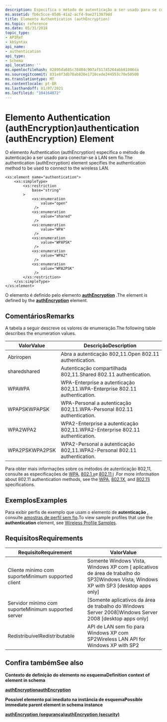 ```yaml
---
description: Especifica o método de autenticação a ser usado para se conectar à LAN sem fio.
ms.assetid: fb6c5cce-05d6-41a2-acf4-9ae2713079dd
title: Elemento Authentication (authEncryption)
ms.topic: reference
ms.date: 05/31/2018
topic_type:
- APIRef
- kbSyntax
api_name:
- authentication
api_type:
- Schema
api_location: ''
ms.openlocfilehash: 02895da685c78484c907af51745264abb81086da
ms.sourcegitcommit: 831e8f3db78ab820e1710cede244553c70e50500
ms.translationtype: MT
ms.contentlocale: pt-BR
ms.lasthandoff: 01/07/2021
ms.locfileid: "104164872"
---
```

# <a name="authentication-authencryption-element"></a><span data-ttu-id="6f85d-103">Elemento Authentication (authEncryption)</span><span class="sxs-lookup"><span data-stu-id="6f85d-103">authentication (authEncryption) Element</span></span>

<span data-ttu-id="6f85d-104">O elemento Authentication (authEncryption) especifica o método de autenticação a ser usado para conectar-se à LAN sem fio.</span><span class="sxs-lookup"><span data-stu-id="6f85d-104">The authentication (authEncryption) element specifies the authentication method to be used to connect to the wireless LAN.</span></span>

``` syntax
<xs:element name="authentication">
    <xs:simpleType>
        <xs:restriction
            base="string"
        >
            <xs:enumeration
                value="open"
             />
            <xs:enumeration
                value="shared"
             />
            <xs:enumeration
                value="WPA"
             />
            <xs:enumeration
                value="WPAPSK"
             />
            <xs:enumeration
                value="WPA2"
             />
            <xs:enumeration
                value="WPA2PSK"
             />
        </xs:restriction>
    </xs:simpleType>
</xs:element>
```

<span data-ttu-id="6f85d-105">O elemento é definido pelo elemento [**authEncryption**](wlan-profileschema-authencryption-security-element.md) .</span><span class="sxs-lookup"><span data-stu-id="6f85d-105">The element is defined by the [**authEncryption**](wlan-profileschema-authencryption-security-element.md) element.</span></span>

## <a name="remarks"></a><span data-ttu-id="6f85d-106">Comentários</span><span class="sxs-lookup"><span data-stu-id="6f85d-106">Remarks</span></span>

<span data-ttu-id="6f85d-107">A tabela a seguir descreve os valores de enumeração.</span><span class="sxs-lookup"><span data-stu-id="6f85d-107">The following table describes the enumeration values.</span></span>



| <span data-ttu-id="6f85d-108">Valor</span><span class="sxs-lookup"><span data-stu-id="6f85d-108">Value</span></span>   | <span data-ttu-id="6f85d-109">Descrição</span><span class="sxs-lookup"><span data-stu-id="6f85d-109">Description</span></span>                            |
|---------|----------------------------------------|
| <span data-ttu-id="6f85d-110">Abrir</span><span class="sxs-lookup"><span data-stu-id="6f85d-110">open</span></span>    | <span data-ttu-id="6f85d-111">Abra a autenticação 802,11.</span><span class="sxs-lookup"><span data-stu-id="6f85d-111">Open 802.11 authentication.</span></span>            |
| <span data-ttu-id="6f85d-112">shared</span><span class="sxs-lookup"><span data-stu-id="6f85d-112">shared</span></span>  | <span data-ttu-id="6f85d-113">Autenticação compartilhada 802,11.</span><span class="sxs-lookup"><span data-stu-id="6f85d-113">Shared 802.11 authentication.</span></span>          |
| <span data-ttu-id="6f85d-114">WPA</span><span class="sxs-lookup"><span data-stu-id="6f85d-114">WPA</span></span>     | <span data-ttu-id="6f85d-115">WPA-Enterprise a autenticação 802,11.</span><span class="sxs-lookup"><span data-stu-id="6f85d-115">WPA-Enterprise 802.11 authentication.</span></span>  |
| <span data-ttu-id="6f85d-116">WPAPSK</span><span class="sxs-lookup"><span data-stu-id="6f85d-116">WPAPSK</span></span>  | <span data-ttu-id="6f85d-117">WPA-Personal a autenticação 802,11.</span><span class="sxs-lookup"><span data-stu-id="6f85d-117">WPA-Personal 802.11 authentication.</span></span>    |
| <span data-ttu-id="6f85d-118">WPA2</span><span class="sxs-lookup"><span data-stu-id="6f85d-118">WPA2</span></span>    | <span data-ttu-id="6f85d-119">WPA2-Enterprise a autenticação 802,11.</span><span class="sxs-lookup"><span data-stu-id="6f85d-119">WPA2-Enterprise 802.11 authentication.</span></span> |
| <span data-ttu-id="6f85d-120">WPA2PSK</span><span class="sxs-lookup"><span data-stu-id="6f85d-120">WPA2PSK</span></span> | <span data-ttu-id="6f85d-121">WPA2-Personal a autenticação 802,11.</span><span class="sxs-lookup"><span data-stu-id="6f85d-121">WPA2-Personal 802.11 authentication.</span></span>   |



 

<span data-ttu-id="6f85d-122">Para obter mais informações sobre os métodos de autenticação 802,11, consulte as especificações de [WPA](https://en.wikipedia.org/wiki/Wi-Fi_Protected_Access), [802.1 x](https://ieeexplore.ieee.org/document/1438730)e [802.11 i](https://standards.ieee.org/findstds/standard/802.11i-2004.html) .</span><span class="sxs-lookup"><span data-stu-id="6f85d-122">For more information about 802.11 authentication methods, see the [WPA](https://en.wikipedia.org/wiki/Wi-Fi_Protected_Access), [802.1X](https://ieeexplore.ieee.org/document/1438730), and [802.11i](https://standards.ieee.org/findstds/standard/802.11i-2004.html) specifications.</span></span>

## <a name="examples"></a><span data-ttu-id="6f85d-123">Exemplos</span><span class="sxs-lookup"><span data-stu-id="6f85d-123">Examples</span></span>

<span data-ttu-id="6f85d-124">Para exibir perfis de exemplo que usam o elemento de **autenticação** , consulte [amostras de perfil sem fio](wireless-profile-samples.md).</span><span class="sxs-lookup"><span data-stu-id="6f85d-124">To view sample profiles that use the **authentication** element, see [Wireless Profile Samples](wireless-profile-samples.md).</span></span>

## <a name="requirements"></a><span data-ttu-id="6f85d-125">Requisitos</span><span class="sxs-lookup"><span data-stu-id="6f85d-125">Requirements</span></span>



| <span data-ttu-id="6f85d-126">Requisito</span><span class="sxs-lookup"><span data-stu-id="6f85d-126">Requirement</span></span> | <span data-ttu-id="6f85d-127">Valor</span><span class="sxs-lookup"><span data-stu-id="6f85d-127">Value</span></span> |
|-------------------------------------|---------------------------------------------------------------------|
| <span data-ttu-id="6f85d-128">Cliente mínimo com suporte</span><span class="sxs-lookup"><span data-stu-id="6f85d-128">Minimum supported client</span></span><br/> | <span data-ttu-id="6f85d-129">Somente Windows Vista, Windows XP com \[ aplicativos de área de trabalho do SP3\]</span><span class="sxs-lookup"><span data-stu-id="6f85d-129">Windows Vista, Windows XP with SP3 \[desktop apps only\]</span></span><br/> |
| <span data-ttu-id="6f85d-130">Servidor mínimo com suporte</span><span class="sxs-lookup"><span data-stu-id="6f85d-130">Minimum supported server</span></span><br/> | <span data-ttu-id="6f85d-131">\[Somente aplicativos da área de trabalho do Windows Server 2008\]</span><span class="sxs-lookup"><span data-stu-id="6f85d-131">Windows Server 2008 \[desktop apps only\]</span></span><br/>                |
| <span data-ttu-id="6f85d-132">Redistribuível</span><span class="sxs-lookup"><span data-stu-id="6f85d-132">Redistributable</span></span><br/>          | <span data-ttu-id="6f85d-133">API de LAN sem fio para Windows XP com SP2</span><span class="sxs-lookup"><span data-stu-id="6f85d-133">Wireless LAN API for Windows XP with SP2</span></span><br/>                 |



## <a name="see-also"></a><span data-ttu-id="6f85d-134">Confira também</span><span class="sxs-lookup"><span data-stu-id="6f85d-134">See also</span></span>

<dl> <dt>

<span data-ttu-id="6f85d-135">**Contexto de definição do elemento no esquema**</span><span class="sxs-lookup"><span data-stu-id="6f85d-135">**Definition context of element in schema**</span></span>
</dt> <dt>

[<span data-ttu-id="6f85d-136">**authEncryption**</span><span class="sxs-lookup"><span data-stu-id="6f85d-136">**authEncryption**</span></span>](wlan-profileschema-authencryption-security-element.md)
</dt> <dt>

<span data-ttu-id="6f85d-137">**Possível elemento pai imediato na instância de esquema**</span><span class="sxs-lookup"><span data-stu-id="6f85d-137">**Possible immediate parent element in schema instance**</span></span>
</dt> <dt>

[<span data-ttu-id="6f85d-138">**authEncryption (segurança)**</span><span class="sxs-lookup"><span data-stu-id="6f85d-138">**authEncryption (security)**</span></span>](wlan-profileschema-authencryption-security-element.md)
</dt> </dl>

 

 




